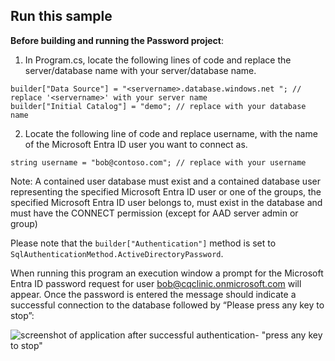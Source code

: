 ## Run this sample

**Before building and running the Password project**:
1.	In Program.cs, locate the following lines of code and replace the server/database name with your server/database name.
```
builder["Data Source"] = "<servername>.database.windows.net "; // replace '<servername>' with your server name
builder["Initial Catalog"] = "demo"; // replace with your database name
```
2.	Locate the following line of code and replace username, with the name of the Microsoft Entra ID user you want to connect as.
```
string username = "bob@contoso.com"; // replace with your username
```
Note: A contained user database must exist and a contained database user representing the specified Microsoft Entra ID user or one of the groups, the specified Microsoft Entra ID user belongs to, must exist in the database and must have the CONNECT permission (except for AAD server admin or group)

Please note that the `builder["Authentication"]` method is set to `SqlAuthenticationMethod.ActiveDirectoryPassword`.

When running this program an execution window a prompt for the Microsoft Entra ID password request for user bob@cqclinic.onmicrosoft.com will appear. Once the password is entered the message should indicate a successful connection to the database followed by “Please press any key to stop”:

![screenshot of application after successful authentication- "press any key to stop"](../img/pwd-press-any-key-to-stop.png)
